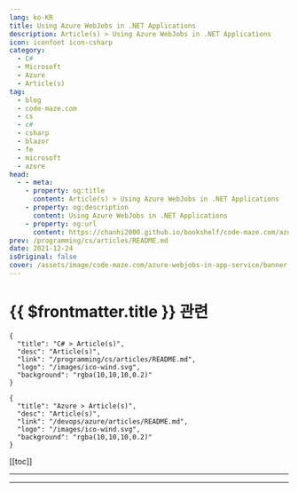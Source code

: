 ```yaml
---
lang: ko-KR
title: Using Azure WebJobs in .NET Applications
description: Article(s) > Using Azure WebJobs in .NET Applications
icon: iconfont icon-csharp
category: 
  - C#
  - Microsoft
  - Azure
  - Article(s)
tag: 
  - blog
  - code-maze.com
  - cs
  - c#
  - csharp
  - blazor
  - fe
  - microsoft
  - azure
head:  
  - - meta:
    - property: og:title
      content: Article(s) > Using Azure WebJobs in .NET Applications
    - property: og:description
      content: Using Azure WebJobs in .NET Applications
    - property: og:url
      content: https://chanhi2000.github.io/bookshelf/code-maze.com/azure-webjobs-in-app-service.html
prev: /programming/cs/articles/README.md
date: 2021-12-24
isOriginal: false
cover: /assets/image/code-maze.com/azure-webjobs-in-app-service/banner.png
---
```


# {{ $frontmatter.title }} 관련

```component VPCard
{
  "title": "C# > Article(s)",
  "desc": "Article(s)",
  "link": "/programming/cs/articles/README.md",
  "logo": "/images/ico-wind.svg",
  "background": "rgba(10,10,10,0.2)"
}
```

```component VPCard
{
  "title": "Azure > Article(s)",
  "desc": "Article(s)",
  "link": "/devops/azure/articles/README.md",
  "logo": "/images/ico-wind.svg",
  "background": "rgba(10,10,10,0.2)"
}
```

[[toc]]

---

<SiteInfo
  name="Using Azure WebJobs in .NET Applications"
  desc="Azure WebJobs along with Azure WebJobs SDK enables us to create run background jobs which can be based on schedules and triggers."
  url="https://code-maze.com/azure-webjobs-in-app-service/"
  logo="/assets/image/code-maze.com/favicon.png"
  preview="/assets/image/code-maze.com/azure-webjobs-in-app-service/banner.png"/>

<!-- TODO: 작성 -->

---

<TagLinks />